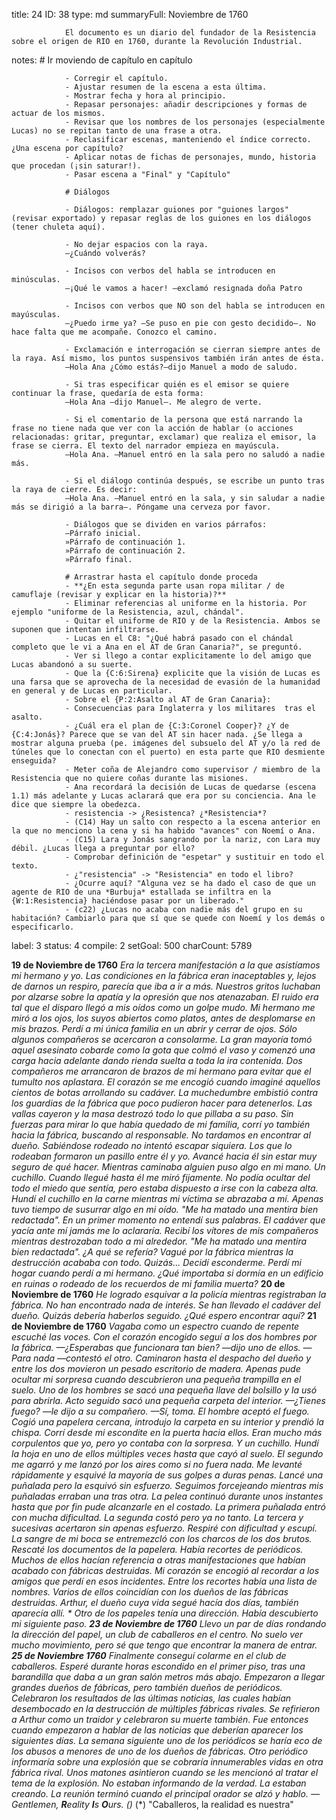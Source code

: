 title:          24
ID:             38
type:           md
summaryFull:    Noviembre de 1760
                
                El documento es un diario del fundador de la Resistencia sobre el origen de RIO en 1760, durante la Revolución Industrial.
notes:          # Ir moviendo de capítulo en capítulo
                
                - Corregir el capítulo.
                - Ajustar resumen de la escena a esta última.
                - Mostrar fecha y hora al principio.
                - Repasar personajes: añadir descripciones y formas de actuar de los mismos.
                - Revisar que los nombres de los personajes (especialmente Lucas) no se repitan tanto de una frase a otra.
                - Reclasificar escenas, manteniendo el índice correcto. ¿Una escena por capítulo?
                - Aplicar notas de fichas de personajes, mundo, historia que procedan (¡sin saturar!).
                - Pasar escena a "Final" y "Capítulo"
                
                # Diálogos
                
                - Diálogos: remplazar guiones por "guiones largos" (revisar exportado) y repasar reglas de los guiones en los diálogos (tener chuleta aquí).
                
                - No dejar espacios con la raya.
                —¿Cuándo volverás?
                
                - Incisos con verbos del habla se introducen en minúsculas.
                —¡Qué le vamos a hacer! —exclamó resignada doña Patro
                
                - Incisos con verbos que NO son del habla se introducen en mayúsculas.
                —¿Puedo irme ya? —Se puso en pie con gesto decidido—. No hace falta que me acompañe. Conozco el camino.
                
                - Exclamación e interrogación se cierran siempre antes de la raya. Así mismo, los puntos suspensivos también irán antes de ésta.
                —Hola Ana ¿Cómo estás?—dijo Manuel a modo de saludo.
                
                - Si tras especificar quién es el emisor se quiere continuar la frase, quedaría de esta forma:
                —Hola Ana —dijo Manuel—. Me alegro de verte.
                
                - Si el comentario de la persona que está narrando la frase no tiene nada que ver con la acción de hablar (o acciones relacionadas: gritar, preguntar, exclamar) que realiza el emisor, la frase se cierra. El texto del narrador empieza en mayúscula.
                —Hola Ana. —Manuel entró en la sala pero no saludó a nadie más.
                
                - Si el diálogo continúa después, se escribe un punto tras la raya de cierre. Es decir:
                —Hola Ana. —Manuel entró en la sala, y sin saludar a nadie más se dirigió a la barra—. Póngame una cerveza por favor.
                
                - Diálogos que se dividen en varios párrafos:
                —Párrafo inicial.
                »Párrafo de continuación 1.
                »Párrafo de continuación 2.
                »Párrafo final.
                
                # Arrastrar hasta el capítulo donde proceda
                - **¿En esta segunda parte usan ropa militar / de camuflaje (revisar y explicar en la historia)?**
                - Eliminar referencias al uniforme en la historia. Por ejemplo "uniforme de la Resistencia, azul, chándal".
                - Quitar el uniforme de RIO y de la Resistencia. Ambos se suponen que intentan infiltrarse.
                - Lucas en el C8: "¿Qué habrá pasado con el chándal completo que le vi a Ana en el AT de Gran Canaria?", se preguntó.
                - Ver si llego a contar explicitamente lo del amigo que Lucas abandonó a su suerte.
                - Que la {C:6:Sirena} explicite que la visión de Lucas es una farsa que se aprovecha de la necesidad de evasión de la humanidad en general y de Lucas en particular.
                - Sobre el {P:2:Asalto al AT de Gran Canaria}:
                - Consecuencias para Inglaterra y los militares  tras el asalto.
                - ¿Cuál era el plan de {C:3:Coronel Cooper}? ¿Y de {C:4:Jonás}? Parece que se van del AT sin hacer nada. ¿Se llega a mostrar alguna prueba (pe. imágenes del subsuelo del AT y/o la red de túneles que lo conectan con el puerto) en esta parte que RIO desmiente enseguida?
                - Meter coña de Alejandro como supervisor / miembro de la Resistencia que no quiere coñas durante las misiones.
                - Ana recordará la decisión de Lucas de quedarse (escena 1.1) más adelante y Lucas aclarará que era por su conciencia. Ana le dice que siempre la obedezca.
                - resistencia -> ¿Resistenca? ¿*Resistencia*?
                - (C14) Hay un salto con respecto a la escena anterior en la que no menciono la cena y si ha habido "avances" con Noemí o Ana.
                - (C15) Lara y Jonás sangrando por la nariz, con Lara muy débil. ¿Lucas llega a preguntar por ello?
                - Comprobar definición de "espetar" y sustituir en todo el texto.
                - ¿"resistencia" -> "Resistencia" en todo el libro?
                - ¿Ocurre aquí? "Alguna vez se ha dado el caso de que un agente de RIO de una *Burbuja* estallada se infiltra en la {W:1:Resistencia} haciéndose pasar por un liberado."
                - (c22) ¿Lucas no acaba con nadie más del grupo en su habitación? Cambiarlo para que sí que se quede con Noemí y los demás o especificarlo.
                
                
                
label:          3
status:         4
compile:        2
setGoal:        500
charCount:      5789


**19 de Noviembre de 1760**
*Era la tercera manifestación a la que asistíamos mi hermano y yo. Las condiciones en la fábrica eran inaceptables y, lejos de darnos un respiro, parecía que iba a ir a más.*
*Nuestros gritos luchaban por alzarse sobre la apatía y la opresión que nos atenazaban. El ruido era tal que el disparo llegó a mis oídos como un golpe mudo.*
*Mi hermano me miró a los ojos, los suyos abiertos como platos, antes de desplomarse en mis brazos.*
*Perdí a mi única familia en un abrir y cerrar de ojos.*
*Sólo algunos compañeros se acercaron a consolarme. La gran mayoría tomó aquel asesinato cobarde como la gota que colmó el vaso y comenzó una carga hacia adelante dando rienda suelta a toda la ira contenida.*
*Dos compañeros me arrancaron de brazos de mi hermano para evitar que el tumulto nos aplastara. El corazón se me encogió cuando imaginé aquellos cientos de botas arrollando su cadáver.*
*La muchedumbre embistió contra los guardias de la fábrica que poco pudieron hacer  para detenerlos. Las vallas cayeron y la masa destrozó todo lo que pillaba a su paso.*
*Sin fuerzas para mirar lo que había quedado de mi familia, corrí yo también hacia la fábrica, buscando al responsable.*
*No tardamos en encontrar al dueño.*
*Sabiéndose rodeado no intentó escapar siquiera. Los que lo rodeaban formaron un pasillo entre él y yo. Avancé hacia él sin estar muy seguro de qué hacer.*
*Mientras caminaba alguien puso algo en mi mano.*
*Un cuchillo.*
*Cuando llegué hasta él me miró fijamente. No podía ocultar del todo el miedo que sentía, pero estaba dispuesto a irse con la cabeza alta.*
*Hundí el cuchillo en la carne mientras mi víctima se abrazaba a mí. Apenas tuvo tiempo de susurrar algo en mi oído.*
*"Me ha matado una mentira bien redactada".*
*En un primer momento no entendí sus palabras. El cadáver que yacía ante mí jamás me lo aclararía.*
*Recibí los vítores de mis compañeros mientras destrozaban todo a mi alrededor.*
*"Me ha matado una mentira bien redactada". ¿A qué se refería?*
*Vagué por la fábrica mientras la destrucción acababa con todo.*
*Quizás...*
*Decidí esconderme. Perdí mi hogar cuando perdí a mi hermano. ¿Qué importaba si dormía en un edificio en ruinas o rodeado de los recuerdos de mi familia muerta?*
**20 de Noviembre de 1760**
*He logrado esquivar a la policía mientras registraban la fábrica. No han encontrado nada de interés.*
*Se han llevado el cadáver del dueño. Quizás debería haberlos seguido.*
*¿Qué espero encontrar aquí?*
**21 de Noviembre de 1760**
*Vagaba como un espectro cuando de repente escuché las voces. Con el corazón encogido seguí a los dos hombres por la fábrica.*
*—¿Esperabas que funcionara tan bien? —dijo uno de ellos.*
*—Para nada —contestó el otro.*
*Caminaron hasta el despacho del dueño y entre los dos movieron un pesado escritorio de madera. Apenas pude ocultar mi sorpresa cuando descubrieron una pequeña trampilla en el suelo.*
*Uno de los hombres se sacó una pequeña llave del bolsillo y la usó para abrirla. Acto seguido sacó una pequeña carpeta del interior.*
*—¿Tienes fuego? —le dijo a su compañero.*
*—Sí, toma.*
*El hombre aceptó el fuego. Cogió una papelera cercana, introdujo la carpeta en su interior y prendió la chispa.*
*Corrí desde mi escondite en la puerta hacia ellos. Eran mucho más corpulentos que yo, pero yo contaba con la sorpresa.*
*Y un cuchillo.*
*Hundí la hoja en uno de ellos múltiples veces hasta que cayó al suelo. El segundo me agarró y me lanzó por los aires como si no fuera nada. Me levanté rápidamente y esquivé la mayoría de sus golpes a duras penas. Lancé una puñalada pero la esquivó sin esfuerzo. Seguimos forcejeando mientras mis puñaladas erraban una tras otra.*
*La pelea continuó durante unos instantes hasta que por fin pude alcanzarle en el costado. La primera puñalada entró con mucha dificultad. La segunda costó pero ya no tanto. La tercera y sucesivas acertaron sin apenas esfuerzo.*
*Respiré con dificultad y escupí. La sangre de mi boca se entremezcló con los charcos  de los dos brutos.*
*Rescaté los documentos de la papelera. Había recortes de periódicos. Muchos de ellos hacían referencia a otras manifestaciones que habían acabado con fábricas destruidas. Mi corazón se encogió al recordar a los amigos que perdí en esos incidentes.*
*Entre los recortes había una lista de nombres. Varios de ellos coincidían con los dueños de las fábricas destruidas. Arthur, el dueño cuya vida segué hacía dos días, también aparecía allí. *
*Otro de los papeles tenía una dirección. Había descubierto mi siguiente paso.*
**23 de Noviembre de 1760**
*Llevo un par de días rondando la dirección del papel, un club de caballeros en el centro. No suelo ver mucho movimiento, pero sé que tengo que encontrar la manera de entrar.*
**25 de Noviembre 1760**
*Finalmente conseguí colarme en el club de caballeros. Esperé durante horas escondido en el primer piso, tras una barandilla que daba a un gran salón metros más abajo.*
*Empezaron a llegar grandes dueños de fábricas, pero también dueños de periódicos.*
*Celebraron los resultados de las últimas noticias, las cuales habían desembocado en la destrucción de múltiples fábricas rivales. Se refirieron a Arthur como un traidor y celebraron su muerte también.*
*Fue entonces cuando empezaron a hablar de las noticias que deberían aparecer los siguientes días.*
*La semana siguiente uno de los periódicos se haría eco de los abusos a menores de uno de los dueños de fábricas. Otro periódico informaría sobre una explosión que se cobraría innumerables vidas en otra fábrica rival. Unos matones asintieron cuando se les mencionó al tratar el tema de la explosión.*
*No estaban informando de la verdad. La estaban creando.*
*La reunión terminó cuando el principal orador se alzó y hablo.*
*—Gentlemen, **R**eality **I**s **O**urs. (*)*
(*) "Caballeros, la realidad es nuestra"